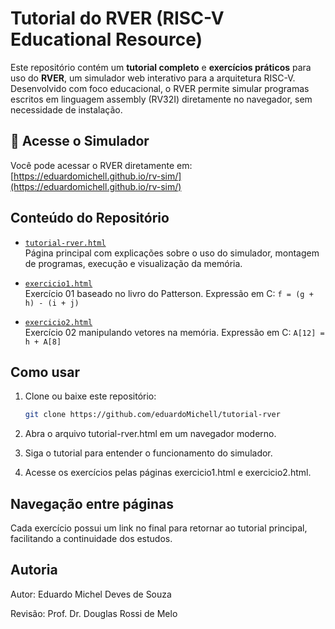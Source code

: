 # Tutorial do RVER (RISC-V Educational Resource)

Este repositório contém um **tutorial completo** e **exercícios práticos** para uso do **RVER**, um simulador web interativo para a arquitetura RISC-V. Desenvolvido com foco educacional, o RVER permite simular programas escritos em linguagem assembly (RV32I) diretamente no navegador, sem necessidade de instalação.

## 🔗 Acesse o Simulador

Você pode acessar o RVER diretamente em: [https://eduardomichell.github.io/rv-sim/](https://eduardomichell.github.io/rv-sim/)

## Conteúdo do Repositório

- [`tutorial-rver.html`](tutorial-rver.html)  
  Página principal com explicações sobre o uso do simulador, montagem de programas, execução e visualização da memória.

- [`exercicio1.html`](exercicio1.html)  
  Exercício 01 baseado no livro do Patterson. Expressão em C: `f = (g + h) - (i + j)`

- [`exercicio2.html`](exercicio2.html)  
  Exercício 02 manipulando vetores na memória. Expressão em C: `A[12] = h + A[8]`

## Como usar

1. Clone ou baixe este repositório:
   ```bash
   git clone https://github.com/eduardoMichell/tutorial-rver
   ```
2. Abra o arquivo tutorial-rver.html em um navegador moderno.

3. Siga o tutorial para entender o funcionamento do simulador.

4. Acesse os exercícios pelas páginas exercicio1.html e exercicio2.html.

## Navegação entre páginas

Cada exercício possui um link no final para retornar ao tutorial principal, facilitando a continuidade dos estudos.

## Autoria

Autor: Eduardo Michel Deves de Souza

Revisão: Prof. Dr. Douglas Rossi de Melo
